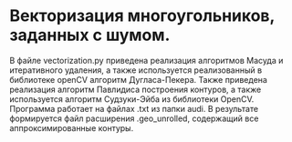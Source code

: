 # Векторизация многоугольников, заданных с шумом.

В файле vectorization.py приведена реализация алгоритмов Масуда и итеративного удаления, а также используется реализованный в библиотеке openCV алгоритм Дугласа-Пекера.
Также приведена реализация алгоритм Павлидиса построения контуров, а также используется алгоритм Судзуки-Эйба из библиотеки OpenCV.
Программа работает на файлах .txt из папки audi.
В результате формируется файл расширения .geo_unrolled, содержащий все аппроксимированные контуры.
